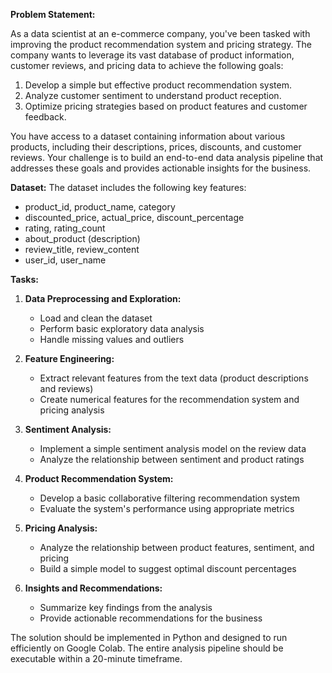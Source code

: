 **Problem Statement:**

As a data scientist at an e-commerce company, you've been tasked with improving the product recommendation system and pricing strategy. The company wants to leverage its vast database of product information, customer reviews, and pricing data to achieve the following goals:

1. Develop a simple but effective product recommendation system.
2. Analyze customer sentiment to understand product reception.
3. Optimize pricing strategies based on product features and customer feedback.

You have access to a dataset containing information about various products, including their descriptions, prices, discounts, and customer reviews. Your challenge is to build an end-to-end data analysis pipeline that addresses these goals and provides actionable insights for the business.

**Dataset:**
The dataset includes the following key features:
- product_id, product_name, category
- discounted_price, actual_price, discount_percentage
- rating, rating_count
- about_product (description)
- review_title, review_content
- user_id, user_name

**Tasks:**

1. **Data Preprocessing and Exploration:**
   - Load and clean the dataset
   - Perform basic exploratory data analysis
   - Handle missing values and outliers

2. **Feature Engineering:**
   - Extract relevant features from the text data (product descriptions and reviews)
   - Create numerical features for the recommendation system and pricing analysis

3. **Sentiment Analysis:**
   - Implement a simple sentiment analysis model on the review data
   - Analyze the relationship between sentiment and product ratings

4. **Product Recommendation System:**
   - Develop a basic collaborative filtering recommendation system
   - Evaluate the system's performance using appropriate metrics

5. **Pricing Analysis:**
   - Analyze the relationship between product features, sentiment, and pricing
   - Build a simple model to suggest optimal discount percentages

6. **Insights and Recommendations:**
   - Summarize key findings from the analysis
   - Provide actionable recommendations for the business

The solution should be implemented in Python and designed to run efficiently on Google Colab. The entire analysis pipeline should be executable within a 20-minute timeframe.